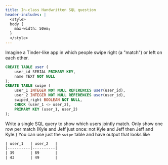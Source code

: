 ```yaml
---
title: In-class Handwritten SQL question
header-includes: |
  <style>
  body {
    max-width: 50em;
  }
  </style>
---
```


Imagine a Tinder-like app in which people swipe right (a "match")
or left on each other.

```sql
CREATE TABLE user (
    user_id SERIAL PRIMARY KEY,
    name TEXT NOT NULL
);
CREATE TABLE swipe (
    user_1 INTEGER NOT NULL REFERENCES user(user_id),
    user_2 INTEGER NOT NULL REFERENCES user(user_id),
    swiped_right BOOLEAN NOT NULL,
    CHECK (user_1 <> user_2),
    PRIMARY KEY (user_1, user_2)
);
```

Write a single SQL query to show which users jointly match. Only
show one row per match (Kyle and Jeff just once: not Kyle
and Jeff then Jeff and Kyle.) You can use just the `swipe` table and
have output that looks like

```txt
| user_1   | user_2   |
|----------|----------|
| 39       | 89       |
| 43       | 49       |
```
